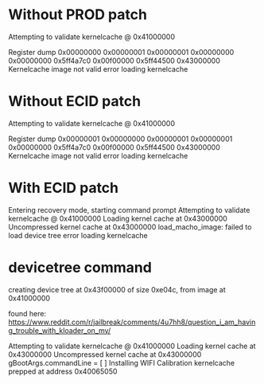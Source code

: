 # Without PROD patch
Attempting to validate kernelcache @ 0x41000000

Register dump
0x00000000
0x00000001
0x00000001
0x00000000
0x00000000
0x5ff4a7c0
0x00f00000
0x5ff44500
0x43000000
Kernelcache image not valid
error loading kernelcache

# Without ECID patch
Attempting to validate kernelcache @ 0x41000000

Register dump
0x00000001
0x00000000
0x00000001
0x00000001
0x00000000
0x5ff4a7c0
0x00f00000
0x5ff44500
0x43000000
Kernelcache image not valid
error loading kernelcache

# With ECID patch
Entering recovery mode, starting command prompt
Attempting to validate kernelcache @ 0x41000000
Loading kernel cache at 0x43000000
Uncompressed kernel cache at 0x43000000
load_macho_image: failed to load device tree
error loading kernelcache

# devicetree command

creating device tree at 0x43f00000 of size 0xe04c, from image at 0x41000000

found here: https://www.reddit.com/r/jailbreak/comments/4u7hh8/question_i_am_having_trouble_with_kloader_on_my/

Attempting to validate kernelcache @ 0x41000000
Loading kernel cache at 0x43000000
Uncompressed kernel cache at 0x43000000
gBootArgs.commandLine = [ ]
Installing WIFI Calibration
kernelcache prepped at address 0x40065050